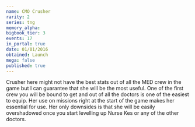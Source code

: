 ```yaml
---
name: CMO Crusher
rarity: 2
series: tng
memory_alpha:
bigbook_tier: 3
events: 17
in_portal: true
date: 01/01/2016
obtained: Launch
mega: false
published: true
---
```


Crusher here might not have the best stats out of all the MED crew in the game but I can guarantee that she will be the most useful. One of the first crew you will be bound to get and out of all the doctors is one of the easiest to equip. Her use on missions right at the start of the game makes her essential for use. Her only downsides is that she will be easily overshadowed once you start levelling up Nurse Kes or any of the other doctors.
